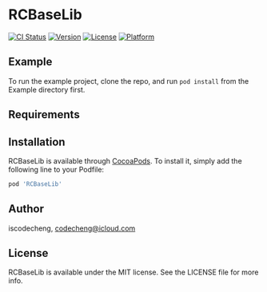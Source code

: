 # RCBaseLib

[![CI Status](https://img.shields.io/travis/iscodecheng/RCBaseLib.svg?style=flat)](https://travis-ci.org/iscodecheng/RCBaseLib)
[![Version](https://img.shields.io/cocoapods/v/RCBaseLib.svg?style=flat)](https://cocoapods.org/pods/RCBaseLib)
[![License](https://img.shields.io/cocoapods/l/RCBaseLib.svg?style=flat)](https://cocoapods.org/pods/RCBaseLib)
[![Platform](https://img.shields.io/cocoapods/p/RCBaseLib.svg?style=flat)](https://cocoapods.org/pods/RCBaseLib)

## Example

To run the example project, clone the repo, and run `pod install` from the Example directory first.

## Requirements

## Installation

RCBaseLib is available through [CocoaPods](https://cocoapods.org). To install
it, simply add the following line to your Podfile:

```ruby
pod 'RCBaseLib'
```

## Author

iscodecheng, codecheng@icloud.com

## License

RCBaseLib is available under the MIT license. See the LICENSE file for more info.
